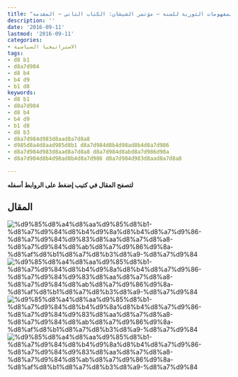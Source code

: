 ```yaml
---
title: "دراسة المفهومات الثورية للسنة – مؤتمر الشيشان: الكتاب الثاني – المقدمة"
description: ''
date: '2016-09-11'
lastmod: '2016-09-11'
categories:
- الاستراتيجيا السياسية
tags:
- d8 b1
- d8a7d984
- d8 b4
- b4 d9
- b1 d8
keywords:
- d8 b1
- d8a7d984
- d8 b4
- b4 d9
- b1 d8
- d8 b3
- d8a7d984d983d8aad8a7d8a8
- d985d8a4d8aad985d8b1 d8a7d984d8b4d98ad8b4d8a7d986
- d8a7d984d983d8aad8a7d8a8 d8a7d984d8abd8a7d986d98a
- d8a7d984d8b4d98ad8b4d8a7d986 d8a7d984d983d8aad8a7d8a8

---
```

**لتصفح المقال في كتيب إضغط على الروابط أسفله**

## المقال

![%d9%85%d8%a4%d8%aa%d9%85%d8%b1-%d8%a7%d9%84%d8%b4%d9%8a%d8%b4%d8%a7%d9%86-%d8%a7%d9%84%d9%83%d8%aa%d8%a7%d8%a8-%d8%a7%d9%84%d8%ab%d8%a7%d9%86%d9%8a-%d8%af%d8%b1%d8%a7%d8%b3%d8%a9-%d8%a7%d9%84](https://abouyaarebmarzouki.wordpress.com/wp-content/uploads/2016/09/d985d8a4d8aad985d8b1-d8a7d984d8b4d98ad8b4d8a7d986-d8a7d984d983d8aad8a7d8a8-d8a7d984d8abd8a7d986d98a-d8afd8b1d8a7d8b3d8a9-d8a7d984.png?w=648) ![%d9%85%d8%a4%d8%aa%d9%85%d8%b1-%d8%a7%d9%84%d8%b4%d9%8a%d8%b4%d8%a7%d9%86-%d8%a7%d9%84%d9%83%d8%aa%d8%a7%d8%a8-%d8%a7%d9%84%d8%ab%d8%a7%d9%86%d9%8a-%d8%af%d8%b1%d8%a7%d8%b3%d8%a9-%d8%a7%d9%84](https://abouyaarebmarzouki.wordpress.com/wp-content/uploads/2016/09/d985d8a4d8aad985d8b1-d8a7d984d8b4d98ad8b4d8a7d986-d8a7d984d983d8aad8a7d8a8-d8a7d984d8abd8a7d986d98a-d8afd8b1d8a7d8b3d8a9-d8a7d9841.png?w=648) ![%d9%85%d8%a4%d8%aa%d9%85%d8%b1-%d8%a7%d9%84%d8%b4%d9%8a%d8%b4%d8%a7%d9%86-%d8%a7%d9%84%d9%83%d8%aa%d8%a7%d8%a8-%d8%a7%d9%84%d8%ab%d8%a7%d9%86%d9%8a-%d8%af%d8%b1%d8%a7%d8%b3%d8%a9-%d8%a7%d9%84](https://abouyaarebmarzouki.wordpress.com/wp-content/uploads/2016/09/d985d8a4d8aad985d8b1-d8a7d984d8b4d98ad8b4d8a7d986-d8a7d984d983d8aad8a7d8a8-d8a7d984d8abd8a7d986d98a-d8afd8b1d8a7d8b3d8a9-d8a7d9842.png?w=648) ![%d9%85%d8%a4%d8%aa%d9%85%d8%b1-%d8%a7%d9%84%d8%b4%d9%8a%d8%b4%d8%a7%d9%86-%d8%a7%d9%84%d9%83%d8%aa%d8%a7%d8%a8-%d8%a7%d9%84%d8%ab%d8%a7%d9%86%d9%8a-%d8%af%d8%b1%d8%a7%d8%b3%d8%a9-%d8%a7%d9%84](https://abouyaarebmarzouki.wordpress.com/wp-content/uploads/2016/09/d985d8a4d8aad985d8b1-d8a7d984d8b4d98ad8b4d8a7d986-d8a7d984d983d8aad8a7d8a8-d8a7d984d8abd8a7d986d98a-d8afd8b1d8a7d8b3d8a9-d8a7d9843.png?w=648)

###